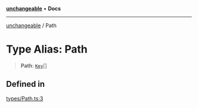 [**unchangeable**](../README.md) • **Docs**

***

[unchangeable](../README.md) / Path

# Type Alias: Path

> **Path**: [`Key`](Key.md)[]

## Defined in

[types/Path.ts:3](https://github.com/nevoland/unchangeable/blob/ad66755f095504a94d40a3a96d1734780b3bf9ee/lib/types/Path.ts#L3)
